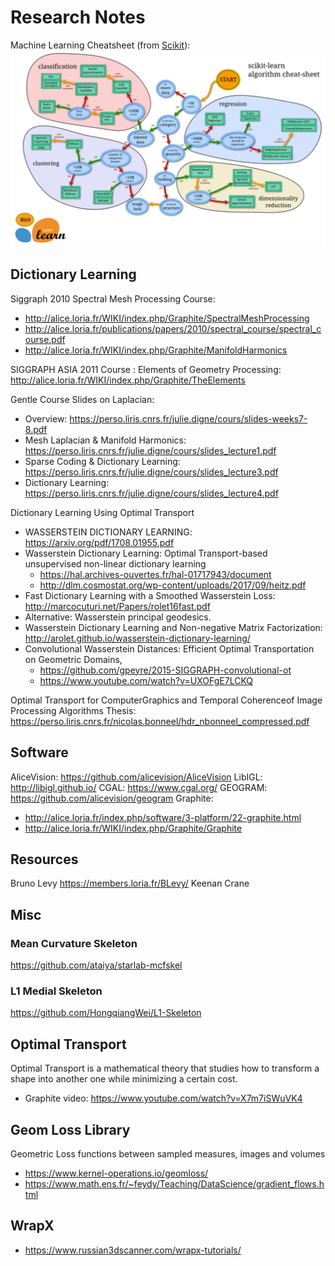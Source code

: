 # Research Notes
Machine Learning Cheatsheet (from [Scikit](https://scikit-learn.org/stable/tutorial/machine_learning_map/index.html)):
![](./assets/scikit-machine-learning-cheatsheet.png)

## Dictionary Learning

Siggraph 2010 Spectral Mesh Processing Course:

- <http://alice.loria.fr/WIKI/index.php/Graphite/SpectralMeshProcessing>
- <http://alice.loria.fr/publications/papers/2010/spectral_course/spectral_course.pdf>
- <http://alice.loria.fr/WIKI/index.php/Graphite/ManifoldHarmonics>

SIGGRAPH ASIA 2011 Course : Elements of Geometry Processing: <http://alice.loria.fr/WIKI/index.php/Graphite/TheElements>

Gentle Course Slides on Laplacian:

- Overview: <https://perso.liris.cnrs.fr/julie.digne/cours/slides-weeks7-8.pdf>
- Mesh Laplacian & Manifold Harmonics: <https://perso.liris.cnrs.fr/julie.digne/cours/slides_lecture1.pdf>
- Sparse Coding & Dictionary Learning: <https://perso.liris.cnrs.fr/julie.digne/cours/slides_lecture3.pdf>
- Dictionary Learning: <https://perso.liris.cnrs.fr/julie.digne/cours/slides_lecture4.pdf>

Dictionary Learning Using Optimal Transport

- WASSERSTEIN DICTIONARY LEARNING: <https://arxiv.org/pdf/1708.01955.pdf>
- Wasserstein Dictionary Learning: Optimal Transport-based unsupervised non-linear dictionary learning
  - <https://hal.archives-ouvertes.fr/hal-01717943/document>
  - <http://dlm.cosmostat.org/wp-content/uploads/2017/09/heitz.pdf>
- Fast Dictionary Learning with a Smoothed Wasserstein Loss: <http://marcocuturi.net/Papers/rolet16fast.pdf>
- Alternative: Wasserstein principal geodesics.
- Wasserstein Dictionary Learning and Non-negative Matrix Factorization: <http://arolet.github.io/wasserstein-dictionary-learning/>
- Convolutional Wasserstein Distances: Efficient Optimal Transportation on Geometric Domains,
  - <https://github.com/gpeyre/2015-SIGGRAPH-convolutional-ot>
  - <https://www.youtube.com/watch?v=UXOFgE7LCKQ>

Optimal Transport for ComputerGraphics and Temporal Coherenceof Image Processing Algorithms Thesis: <https://perso.liris.cnrs.fr/nicolas.bonneel/hdr_nbonneel_compressed.pdf>

## Software

AliceVision: <https://github.com/alicevision/AliceVision>
LibIGL: <http://libigl.github.io/>
CGAL: <https://www.cgal.org/>
GEOGRAM: <https://github.com/alicevision/geogram>
Graphite:

- <http://alice.loria.fr/index.php/software/3-platform/22-graphite.html>
- <http://alice.loria.fr/WIKI/index.php/Graphite/Graphite>

## Resources

Bruno Levy <https://members.loria.fr/BLevy/>
Keenan Crane

## Misc

### Mean Curvature Skeleton

<https://github.com/ataiya/starlab-mcfskel>

### L1 Medial Skeleton

<https://github.com/HongqiangWei/L1-Skeleton>

## Optimal Transport

Optimal Transport is a mathematical theory that studies how to transform a shape into another one while minimizing a certain cost.

- Graphite video: <https://www.youtube.com/watch?v=X7m7iSWuVK4>

## Geom Loss Library

Geometric Loss functions between sampled measures, images and volumes

- <https://www.kernel-operations.io/geomloss/>
- <https://www.math.ens.fr/~feydy/Teaching/DataScience/gradient_flows.html>

## WrapX

- <https://www.russian3dscanner.com/wrapx-tutorials/>
